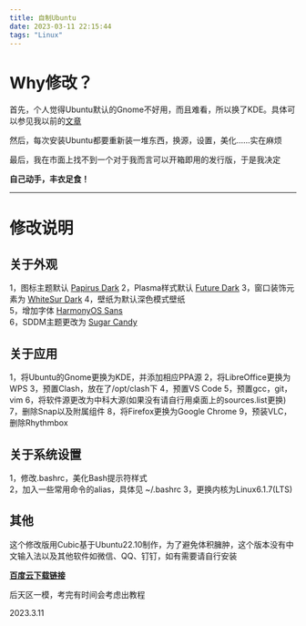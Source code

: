 ```yaml
---
title: 自制Ubuntu
date: 2023-03-11 22:15:44
tags: "Linux"
---
```


# Why修改？
首先，个人觉得Ubuntu默认的Gnome不好用，而且难看，所以换了KDE。具体可以参见我以前的[文章](https://chennuo7967.github.io/2023/02/05/KDE-or-Gnome-%E6%AF%94%E8%BE%83%E4%B8%A4%E8%80%85%E4%BC%98%E5%8A%A3/)

然后，每次安装Ubuntu都要重新装一堆东西，换源，设置，美化......实在麻烦

最后，我在市面上找不到一个对于我而言可以开箱即用的发行版，于是我决定

**自己动手，丰衣足食！**

*******
# 修改说明
## 关于外观        
1，图标主题默认 [Papirus Dark](https://github.com/PapirusDevelopmentTeam/papirus-icon-theme/)
2，Plasma样式默认 [Future Dark](https://store.kde.org/p/1491485/)
3，窗口装饰元素为 [WhiteSur Dark](https://store.kde.org/p/1398840/)
4，壁纸为默认深色模式壁纸        
5，增加字体 [HarmonyOS Sans](https://communityfile-drcn.op.hicloud.com/FileServer/getFile/cmtyPub/011/111/111/0000000000011111111.20221101115044.33201174322571893280998053929524:50531031060425:2800:6DA5B24196810B0861671524221560A081031A0859326AD524B15C316D0AB6F9.zip?needInitFileName=true)        
6，SDDM主题更改为 [Sugar Candy](https://store.kde.org/p/1312658)

## 关于应用        
1，将Ubuntu的Gnome更换为KDE，并添加相应PPA源
2，将LibreOffice更换为WPS
3，预置Clash，放在了/opt/clash下
4，预置VS Code
5，预置gcc，git，vim
6，将软件源更改为中科大源(如果没有请自行用桌面上的sources.list更换)
7，删除Snap以及附属组件
8，将Firefox更换为Google Chrome
9，预装VLC，删除Rhythmbox

## 关于系统设置        
1，修改.bashrc，美化Bash提示符样式        
2，加入一些常用命令的alias，具体见 ~/.bashrc
3，更换内核为Linux6.1.7(LTS)

## 其他        
这个修改版用Cubic基于Ubuntu22.10制作，为了避免体积臃肿，这个版本没有中文输入法以及其他软件如微信、QQ、钉钉，如有需要请自行安装

**[百度云下载链接](https://pan.baidu.com/s/13R8YSFWEc0rVJca0TqN4RQ?pwd=7967)**

后天区一模，考完有时间会考虑出教程

2023.3.11